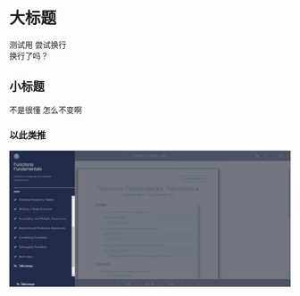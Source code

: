 

# 大标题

测试用
尝试换行  
换行了吗？  

## 小标题

不是很懂
怎么不变啊

### 以此类推
![](https://github.com/ophwsjtu18/ohw19f/blob/master/student/yzy/progress.png)
